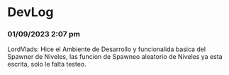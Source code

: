 # DevLog

### 01/09/2023 2:07 pm

LordVlads: Hice el Ambiente de Desarrollo y funcionalida basica del Spawner de Niveles, las funcion de Spawneo
aleatorio de Niveles ya esta escrita, solo le falta testeo.
